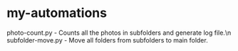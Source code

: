 # my-automations
photo-count.py - Counts all the photos in subfolders and generate log file.\n
subfolder-move.py - Move all folders from subfolders to main folder.
